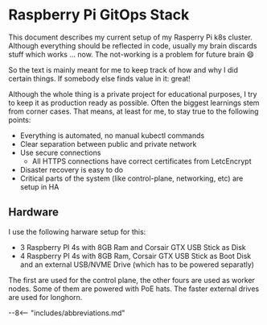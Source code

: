 # Raspberry Pi GitOps Stack

This document describes my current setup of my Rasperry Pi k8s cluster. Although everything should be reflected in code, usually my brain discards stuff which works ... now. The not-working is a problem for future brain 😄

So the text is mainly meant for me to keep track of how and why I did certain things. If somebody else finds value in it: great!

Although the whole thing is a private project for educational purposes, I try to keep it as production ready as possible. Often the biggest learnings stem from corner cases. 
That means, at least for me, to stay true to the following points:

* Everything is automated, no manual kubectl commands
* Clear separation between public and private network
* Use secure connections
    * All HTTPS connections have correct certificates from LetcEncrypt
* Disaster recovery is easy to do
* Critical parts of the system (like control-plane, networking, etc) are setup in HA


## Hardware

I use the following harware setup for this:

* 3 Raspberry PI 4s with 8GB Ram and Corsair GTX USB Stick as Disk
* 4 Raspberry PI 4s with 8GB Ram, Corsair GTX USB Stick as Boot Disk and an
  external USB/NVME Drive (which has to be powered separatly)

The first are used for the control plane, the other fours are used as worker
nodes. Some of them are powered with PoE hats. The faster external drives are
used for longhorn.

--8<-- "includes/abbreviations.md"
